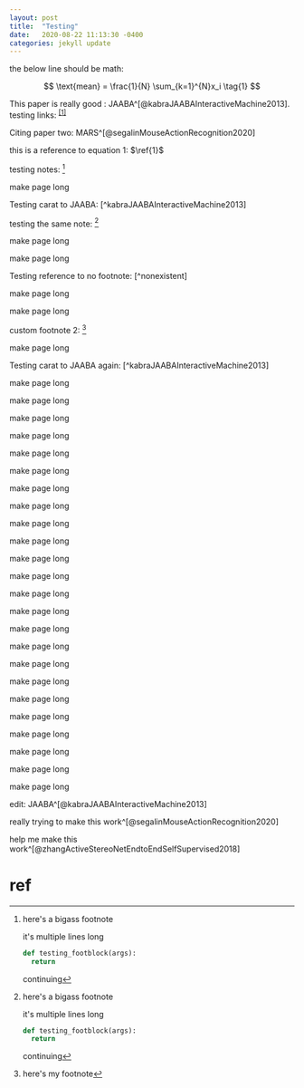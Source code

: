 ```yaml
---
layout: post
title:  "Testing"
date:   2020-08-22 11:13:30 -0400
categories: jekyll update
---
```


the below line should be math:

$$
    \text{mean} = \frac{1}{N} \sum_{k=1}^{N}x_i
    \tag{1}
$$

This paper is really good : JAABA^[@kabraJAABAInteractiveMachine2013].
testing links: <sup>[[1]](#1)</sup>

Citing paper two: MARS^[@segalinMouseActionRecognition2020]

this is a reference to equation 1: $\ref{1}$

testing notes: [^bignote]

make page long

Testing carat to JAABA: [^kabraJAABAInteractiveMachine2013]

testing the same note: [^bignote]

make page long

make page long

Testing reference to no footnote: [^nonexistent]

make page long

make page long

custom footnote 2: [^footnote2]

make page long

Testing carat to JAABA again: [^kabraJAABAInteractiveMachine2013]

make page long

make page long

make page long

make page long

make page long

make page long

make page long

make page long

make page long

make page long

make page long

make page long

make page long

make page long

make page long

make page long

make page long

make page long

make page long

make page long

make page long

make page long

make page long

make page long

edit: JAABA^[@kabraJAABAInteractiveMachine2013]

really trying to make this work^[@segalinMouseActionRecognition2020]

help me make this work^[@zhangActiveStereoNetEndtoEndSelfSupervised2018]

# ref

[^bignote]: here's a bigass footnote

    it's multiple lines long

    ```python
    def testing_footblock(args):
      return
    ```

    continuing

[^footnote2]: here's my footnote

